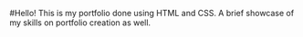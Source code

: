 #Hello! This is my portfolio done using HTML and CSS. A brief showcase of my skills on portfolio creation as well. 
